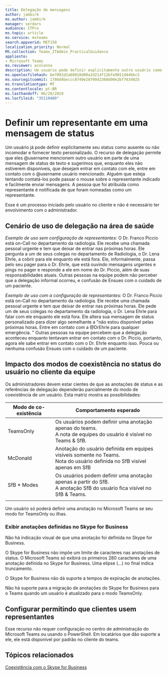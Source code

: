 ```yaml
---
title: Delegação de mensagens
author: jambirk
ms.author: jambirk
manager: serdars
audience: ITPro
ms.topic: article
ms.service: msteams
search.appverid: MET150
localization_priority: Normal
MS.collection: Teams_ITAdmin_PracticalGuidance
appliesto:
- Microsoft Teams
ms.reviewer: acolonna
description: Um usuário pode definir explicitamente outro usuário como um representante na mensagem de status.
ms.openlocfilehash: be7092d2a68010d00a2d214f12bfe9011d44bbc5
ms.sourcegitcommit: 1786d4beccc8749e20709d2360d90e2bf7634925
ms.translationtype: MT
ms.contentlocale: pt-BR
ms.lasthandoff: 06/20/2019
ms.locfileid: "35119480"
---
```

# <a name="set-a-delegate-in-a-status-message"></a>Definir um representante em uma mensagem de status

Um usuário já pode definir explicitamente seu status como ausente ou não incomodar e fornecer texto personalizado. O recurso de delegação permite que eles @username mencionem outro usuário em parte de uma mensagem de status de texto e sugerimos que, enquanto eles não estiverem disponíveis, que desejam entrar em contato com ele, entre em contato com o @username usuário mencionado. Alguém que esteja tentando contatá-los pode passar o mouse sobre o representante indicado e facilmente enviar mensagens.  A pessoa que foi atribuída como representante é notificada de que foram nomeadas como um representante.

Esse é um processo iniciado pelo usuário no cliente e não é necessário ter envolvimento com o administrador.

## <a name="delegation-use-scenario-in-healthcare"></a>Cenário de uso de delegação na área de saúde

*Exemplo de uso sem configuração de representantes:*  O Dr. Franco Piccio está on-Call no departamento da radiologia. Ele recebe uma chamada pessoal urgente e tem que deixar de entrar nas próximas horas. Ele pergunta a um de seus colegas no departamento de Radiologia, o Dr. Lena Ehrle, a cobrir para ele enquanto ele está fora. Ele, informalmente, passa pelo seu pager para o Dr. Ehrle, que está ouvindo mensagens urgentes e pings no pager e responde a ele em nome do Dr. Piccio, além de suas responsabilidades atuais. Outras pessoas na equipe podem não perceber que a delegação informal ocorreu, e confusão de Ensues com o cuidado de um paciente.

*Exemplo de uso com a configuração de representantes:* O Dr. Franco Piccio está on-Call no departamento da radiologia. Ele recebe uma chamada pessoal urgente e tem que deixar de entrar nas próximas horas. Ele pede um de seus colegas no departamento da radiologia, o Dr. Lena Ehrle para falar com ele enquanto ele está fora. Ele altera sua mensagem de status personalizado para dizer algo semelhante a "não estou disponível pelas próximas horas. Entre em contato com a @DrEhrle para qualquer emergência. "  Outras pessoas na equipe percebem que a delegação aconteceu enquanto tentavam entrar em contato com o Dr. Piccio, portanto, agora ele sabe entrar em contato com o Dr. Ehrle enquanto isso. Pouca ou nenhuma confusão Ensues com o cuidado de um paciente.

## <a name="impact-of-co-existence-modes-on-user-status-in-the-teams-client"></a>Impacto dos modos de coexistência no status do usuário no cliente da equipe

Os administradores devem estar cientes de que as anotações de status e as referências de delegação dependerão parcialmente do modo de coexistência de um usuário. Esta matriz mostra as possibilidades:

|Modo de co-existência | Comportamento esperado|
|---|---|
|TeamsOnly |Os usuários podem definir uma anotação apenas do teams. <br> A nota de equipes do usuário é visível no Teams & SfB. |
|McDonald | Anotação do usuário definida em equipes visíveis somente no Teams. <br> Nota do usuário definida no SfB visível apenas em SfB |
|SfB * Modes | Os usuários podem definir uma anotação apenas a partir do SfB. <br> A anotação SfB do usuário fica visível no SfB & Teams.  |
|||

Um usuário só poderá definir uma anotação no Microsoft Teams se seu modo for TeamsOnly ou ilhas.  

### <a name="displaying-notes-set-in-skype-for-business"></a>Exibir anotações definidas no Skype for Business
  
Não há indicação visual de que uma anotação foi definida no Skype for Business.

O Skype for Business não impõe um limite de caracteres nas anotações de status. O Microsoft Teams só exibirá os primeiros 280 caracteres de uma anotação definida no Skype for Business. Uma elipse (...) no final indica truncamento.
  
O Skype for Business não dá suporte a tempos de expiração de anotações.

Não há suporte para a migração de anotações do Skype for Business para o Teams quando um usuário é atualizado para o modo TeamsOnly.

## <a name="configure-allowing-clients-to-use-delegates"></a>Configurar permitindo que clientes usem representantes

Esse recurso não requer configuração no centro de administração do Microsoft Teams ou usando o PowerShell. Em locatários que dão suporte a ele, ele está disponível por padrão no cliente do teams.

## <a name="related-topics"></a>Tópicos relacionados

[Coexistência com o Skype for Business](../../coexistence-chat-calls-presence.md)
